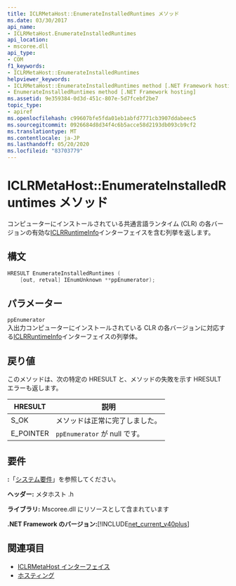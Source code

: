 ```yaml
---
title: ICLRMetaHost::EnumerateInstalledRuntimes メソッド
ms.date: 03/30/2017
api_name:
- ICLRMetaHost.EnumerateInstalledRuntimes
api_location:
- mscoree.dll
api_type:
- COM
f1_keywords:
- ICLRMetaHost::EnumerateInstalledRuntimes
helpviewer_keywords:
- ICLRMetaHost::EnumerateInstalledRuntimes method [.NET Framework hosting]
- EnumerateInstalledRuntimes method [.NET Framework hosting]
ms.assetid: 9e359384-0d3d-451c-807e-5d7fcebf2be7
topic_type:
- apiref
ms.openlocfilehash: c99607bfe5fda01eb1abfd7771cb3907ddabeec5
ms.sourcegitcommit: 0926684d8d34f4c6b5acce58d2193db093cb9cf2
ms.translationtype: MT
ms.contentlocale: ja-JP
ms.lasthandoff: 05/20/2020
ms.locfileid: "83703779"
---
```

# <a name="iclrmetahostenumerateinstalledruntimes-method"></a>ICLRMetaHost::EnumerateInstalledRuntimes メソッド
コンピューターにインストールされている共通言語ランタイム (CLR) の各バージョンの有効な[ICLRRuntimeInfo](iclrruntimeinfo-interface.md)インターフェイスを含む列挙を返します。  
  
## <a name="syntax"></a>構文  
  
```cpp  
HRESULT EnumerateInstalledRuntimes (  
    [out, retval] IEnumUnknown **ppEnumerator);  
```  
  
## <a name="parameters"></a>パラメーター  
 `ppEnumerator`  
 入出力コンピューターにインストールされている CLR の各バージョンに対応する[ICLRRuntimeInfo](iclrruntimeinfo-interface.md)インターフェイスの列挙体。  
  
## <a name="return-value"></a>戻り値  
 このメソッドは、次の特定の HRESULT と、メソッドの失敗を示す HRESULT エラーも返します。  
  
|HRESULT|説明|  
|-------------|-----------------|  
|S_OK|メソッドは正常に完了しました。|  
|E_POINTER|`ppEnumerator` が null です。|  
  
## <a name="requirements"></a>要件  
 **:**「[システム要件](../../get-started/system-requirements.md)」を参照してください。  
  
 **ヘッダー:** メタホスト .h  
  
 **ライブラリ:** Mscoree.dll にリソースとして含まれています  
  
 **.NET Framework のバージョン:**[!INCLUDE[net_current_v40plus](../../../../includes/net-current-v40plus-md.md)]  
  
## <a name="see-also"></a>関連項目

- [ICLRMetaHost インターフェイス](iclrmetahost-interface.md)
- [ホスティング](index.md)
